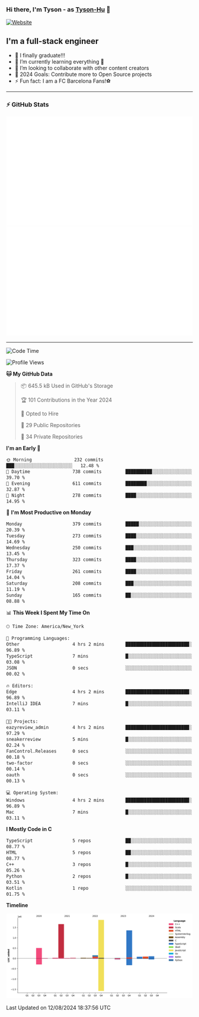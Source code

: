 ### Hi there, I'm Tyson - as [Tyson-Hu][website] 👋

[![Website](https://img.shields.io/website?label=Tianzhe.me&style=for-the-badge&url=https%3A%2F%2Ftianzhe.me)](https://tianzhe.me)


## I'm a full-stack engineer

- 🔭 I finally graduate!!!
- 🌱 I’m currently learning everything 🤣
- 👯 I’m looking to collaborate with other content creators
- 🥅 2024 Goals: Contribute more to Open Source projects
- ⚡ Fun fact: I am a FC Barcelona Fans!⚽️

---

### ⚡️ GitHub Stats
![](https://raw.githubusercontent.com/Tyson-Hu/github-stats-card/master/generated/overview.svg)
![](https://raw.githubusercontent.com/Tyson-Hu/github-stats-card/master/generated/languages.svg)

---

<!--START_SECTION:waka-->
![Code Time](http://img.shields.io/badge/Code%20Time-184%20hrs%2039%20mins-blue)

![Profile Views](http://img.shields.io/badge/Profile%20Views-0-blue)

**🐱 My GitHub Data** 

> 📦 645.5 kB Used in GitHub's Storage 
 > 
> 🏆 101 Contributions in the Year 2024
 > 
> 💼 Opted to Hire
 > 
> 📜 29 Public Repositories 
 > 
> 🔑 34 Private Repositories 
 > 
**I'm an Early 🐤** 

```text
🌞 Morning                232 commits         ███░░░░░░░░░░░░░░░░░░░░░░   12.48 % 
🌆 Daytime                738 commits         ██████████░░░░░░░░░░░░░░░   39.70 % 
🌃 Evening                611 commits         ████████░░░░░░░░░░░░░░░░░   32.87 % 
🌙 Night                  278 commits         ████░░░░░░░░░░░░░░░░░░░░░   14.95 % 
```
📅 **I'm Most Productive on Monday** 

```text
Monday                   379 commits         █████░░░░░░░░░░░░░░░░░░░░   20.39 % 
Tuesday                  273 commits         ████░░░░░░░░░░░░░░░░░░░░░   14.69 % 
Wednesday                250 commits         ███░░░░░░░░░░░░░░░░░░░░░░   13.45 % 
Thursday                 323 commits         ████░░░░░░░░░░░░░░░░░░░░░   17.37 % 
Friday                   261 commits         ████░░░░░░░░░░░░░░░░░░░░░   14.04 % 
Saturday                 208 commits         ███░░░░░░░░░░░░░░░░░░░░░░   11.19 % 
Sunday                   165 commits         ██░░░░░░░░░░░░░░░░░░░░░░░   08.88 % 
```


📊 **This Week I Spent My Time On** 

```text
🕑︎ Time Zone: America/New_York

💬 Programming Languages: 
Other                    4 hrs 2 mins        ████████████████████████░   96.89 % 
TypeScript               7 mins              █░░░░░░░░░░░░░░░░░░░░░░░░   03.08 % 
JSON                     0 secs              ░░░░░░░░░░░░░░░░░░░░░░░░░   00.02 % 

🔥 Editors: 
Edge                     4 hrs 2 mins        ████████████████████████░   96.89 % 
IntelliJ IDEA            7 mins              █░░░░░░░░░░░░░░░░░░░░░░░░   03.11 % 

🐱‍💻 Projects: 
eazyreview_admin         4 hrs 2 mins        ████████████████████████░   97.29 % 
sneakerreview            5 mins              █░░░░░░░░░░░░░░░░░░░░░░░░   02.24 % 
FanControl.Releases      0 secs              ░░░░░░░░░░░░░░░░░░░░░░░░░   00.18 % 
two-factor               0 secs              ░░░░░░░░░░░░░░░░░░░░░░░░░   00.14 % 
oauth                    0 secs              ░░░░░░░░░░░░░░░░░░░░░░░░░   00.13 % 

💻 Operating System: 
Windows                  4 hrs 2 mins        ████████████████████████░   96.89 % 
Mac                      7 mins              █░░░░░░░░░░░░░░░░░░░░░░░░   03.11 % 
```

**I Mostly Code in C** 

```text
TypeScript               5 repos             ██░░░░░░░░░░░░░░░░░░░░░░░   08.77 % 
HTML                     5 repos             ██░░░░░░░░░░░░░░░░░░░░░░░   08.77 % 
C++                      3 repos             █░░░░░░░░░░░░░░░░░░░░░░░░   05.26 % 
Python                   2 repos             █░░░░░░░░░░░░░░░░░░░░░░░░   03.51 % 
Kotlin                   1 repo              ░░░░░░░░░░░░░░░░░░░░░░░░░   01.75 % 
```



**Timeline**

![Lines of Code chart](https://raw.githubusercontent.com/Tyson-Hu/Tyson-Hu/main/assets/bar_graph.png)


 Last Updated on 12/08/2024 18:37:56 UTC
<!--END_SECTION:waka-->


[website]: https://github.com/Tyson-Hu
